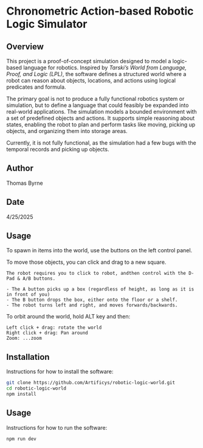 # Chronometric Action-based Robotic Logic Simulator

## Overview
This project is a proof-of-concept simulation designed to model a logic-based language for robotics. Inspired by *Tarski’s World from Language, Proof, and Logic (LPL)*, the software defines a structured world where a robot can reason about objects, locations, and actions using logical predicates and formula.

The primary goal is not to produce a fully functional robotics system or simulation, but to define a language that could feasibly be expanded into real-world applications. The simulation models a bounded environment with a set of predefined objects and actions. It supports simple reasoning about states, enabling the robot to plan and perform tasks like moving, picking up objects, and organizing them into storage areas.

Currently, it is not fully functional, as the simulation had a few bugs with the temporal records and picking up objects.


## Author
Thomas Byrne

## Date
4/25/2025

## Usage

To spawn in items into the world, use the buttons on the left control panel. 

To move those objects, you can click and drag to a new square. 

    The robot requires you to click to robot, andthen control with the D-Pad & A/B buttons.
     
    - The A button picks up a box (regardless of height, as long as it is in front of you)
    - The B button drops the box, either onto the floor or a shelf.
    - The robot turns left and right, and moves forwards/backwards.

To orbit around the world, hold ALT key and then:

    Left click + drag: rotate the world
    Right click + drag: Pan around
    Zoom: ...zoom


## Installation
Instructions for how to install the software:

```bash
git clone https://github.com/Artificys/robotic-logic-world.git
cd robotic-logic-world
npm install
```

## Usage
Instructions for how to run the software:

```bash
npm run dev
```